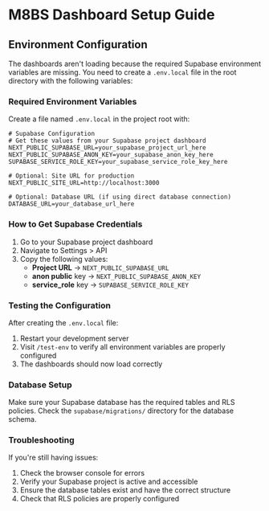# M8BS Dashboard Setup Guide

## Environment Configuration

The dashboards aren't loading because the required Supabase environment variables are missing. You need to create a `.env.local` file in the root directory with the following variables:

### Required Environment Variables

Create a file named `.env.local` in the project root with:

```env
# Supabase Configuration
# Get these values from your Supabase project dashboard
NEXT_PUBLIC_SUPABASE_URL=your_supabase_project_url_here
NEXT_PUBLIC_SUPABASE_ANON_KEY=your_supabase_anon_key_here
SUPABASE_SERVICE_ROLE_KEY=your_supabase_service_role_key_here

# Optional: Site URL for production
NEXT_PUBLIC_SITE_URL=http://localhost:3000

# Optional: Database URL (if using direct database connection)
DATABASE_URL=your_database_url_here
```

### How to Get Supabase Credentials

1. Go to your Supabase project dashboard
2. Navigate to Settings > API
3. Copy the following values:
   - **Project URL** → `NEXT_PUBLIC_SUPABASE_URL`
   - **anon public** key → `NEXT_PUBLIC_SUPABASE_ANON_KEY`
   - **service_role** key → `SUPABASE_SERVICE_ROLE_KEY`

### Testing the Configuration

After creating the `.env.local` file:

1. Restart your development server
2. Visit `/test-env` to verify all environment variables are properly configured
3. The dashboards should now load correctly

### Database Setup

Make sure your Supabase database has the required tables and RLS policies. Check the `supabase/migrations/` directory for the database schema.

### Troubleshooting

If you're still having issues:

1. Check the browser console for errors
2. Verify your Supabase project is active and accessible
3. Ensure the database tables exist and have the correct structure
4. Check that RLS policies are properly configured 